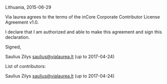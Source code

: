 Lithuania, 2015-06-29

Via laurea agrees to the terms of the inCore Corporate Contributor License Agreement v1.0.

I declare that I am authorized and able to make this agreement and sign this declaration.

Signed,

Saulius Zilys saulius@vialaurea.lt (up to 2017-04-24)

List of contributors:

Saulius Zilys saulius@vialaurea.lt (up to 2017-04-24)

